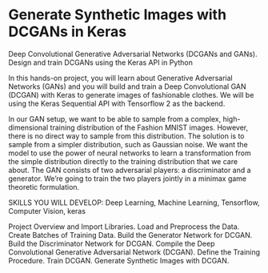 # Generate Synthetic Images with DCGANs in Keras

Deep Convolutional Generative Adversarial 
Networks (DCGANs and GANs).
Design and train DCGANs using the Keras API in
Python

In this hands-on project, you will learn about
Generative Adversarial Networks (GANs) and you
will build and train a Deep Convolutional GAN 
(DCGAN) with Keras to generate images of 
fashionable clothes.  We will be using the 
Keras Sequential API with Tensorflow 2 as the 
backend.

In our GAN setup,  we want to be able to sample 
from a complex, high-dimensional training 
distribution of the Fashion MNIST images. 
However, there is no direct way to sample from
this distribution. The solution is to sample 
from a simpler distribution, such as Gaussian 
noise. We want the model to use the power of 
neural networks to learn a transformation from
the simple distribution directly to the 
training distribution that we care about. The 
GAN consists of two adversarial players: a 
discriminator and a generator. We’re going to 
train the two players jointly in a minimax game 
theoretic formulation.

SKILLS YOU WILL DEVELOP:
Deep Learning,
Machine Learning,
Tensorflow,
Computer Vision,
keras

Project Overview and Import Libraries.
 Load and Preprocess the Data.
 Create Batches of Training Data.
 Build the Generator Network for DCGAN.
 Build the Discriminator Network for DCGAN.
 Compile the Deep Convolutional Generative Adversarial Network (DCGAN).
 Define the Training Procedure.
 Train DCGAN.
 Generate Synthetic Images with DCGAN.




